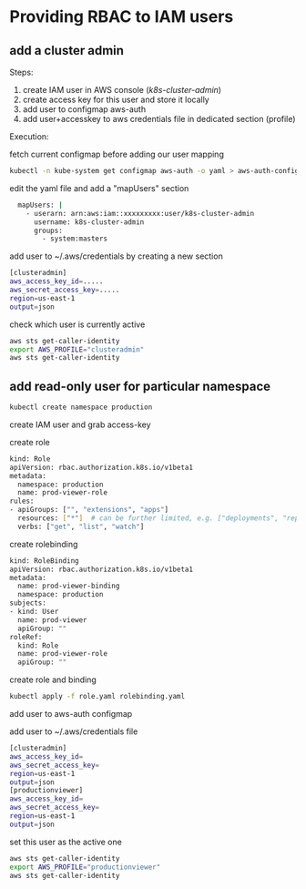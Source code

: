 # Providing RBAC to IAM users

## add a cluster admin

Steps:

1. create IAM user in AWS console (_k8s-cluster-admin_)
2. create access key for this user and store it locally
3. add user to configmap aws-auth
4. add user+accesskey to aws credentials file in dedicated section (profile)

Execution: 

fetch current configmap before adding our user mapping

```bash
kubectl -n kube-system get configmap aws-auth -o yaml > aws-auth-configmap.yaml
```

edit the yaml file and add a "mapUsers" section
```bash
  mapUsers: |
    - userarn: arn:aws:iam::xxxxxxxxx:user/k8s-cluster-admin
      username: k8s-cluster-admin
      groups:
        - system:masters
```

add user to ~/.aws/credentials by creating a new section

```bash
[clusteradmin]
aws_access_key_id=.....
aws_secret_access_key=.....
region=us-east-1
output=json
```

check which user is currently active

```bash
aws sts get-caller-identity
export AWS_PROFILE="clusteradmin"
aws sts get-caller-identity
```

## add read-only user for particular namespace

```bash
kubectl create namespace production
```

create IAM user and grab access-key

create role

```bash
kind: Role
apiVersion: rbac.authorization.k8s.io/v1beta1
metadata:
  namespace: production
  name: prod-viewer-role
rules:
- apiGroups: ["", "extensions", "apps"]
  resources: ["*"]  # can be further limited, e.g. ["deployments", "replicasets", "pods"]
  verbs: ["get", "list", "watch"] 
```

create rolebinding

```bash
kind: RoleBinding
apiVersion: rbac.authorization.k8s.io/v1beta1
metadata:
  name: prod-viewer-binding
  namespace: production
subjects:
- kind: User
  name: prod-viewer
  apiGroup: ""
roleRef:
  kind: Role
  name: prod-viewer-role
  apiGroup: ""
```

create role and binding

```bash
kubectl apply -f role.yaml rolebinding.yaml
```

add user to aws-auth configmap

add user to ~/.aws/credentials file

```bash
[clusteradmin]
aws_access_key_id=
aws_secret_access_key=
region=us-east-1
output=json
[productionviewer]
aws_access_key_id=
aws_secret_access_key=
region=us-east-1
output=json
```

set this user as the active one

```bash
aws sts get-caller-identity
export AWS_PROFILE="productionviewer"
aws sts get-caller-identity
```

